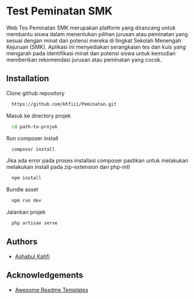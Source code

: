 
# Test Peminatan SMK

Web Tes Peminatan SMK merupakan platform yang dirancang untuk membantu siswa dalam menentukan pilihan jurusan atau peminatan yang sesuai dengan minat dan potensi mereka di tingkat Sekolah Menengah Kejuruan (SMK). Aplikasi ini menyediakan serangkaian tes dan kuis yang mengarah pada identifikasi minat dan potensi siswa untuk kemudian memberikan rekomendasi jurusan atau peminatan yang cocok.

## Installation

Clone github repository

```bash
  https://github.com/khfiii/Peminatan.git
```


Masuk ke directory projek

```bash
  cd path-to-projek 
```

Run composer install 

```bash
  composer install
```

Jika ada error pada proses installasi composer pastikan untuk melakukan melakukan install pada zip-extension dan php-intl 

```bash
  npm install 
```

Bundle asset 

```bash
  npm run dev
```

Jalankan projek

```bash
  php artisan serve
```


    

## Authors

- [Ashabul Kahfi](https://www.github.com/khfiii)


## Acknowledgements

 - [Awesome Readme Templates](https://awesomeopensource.com/project/elangosundar/awesome-README-templates)


